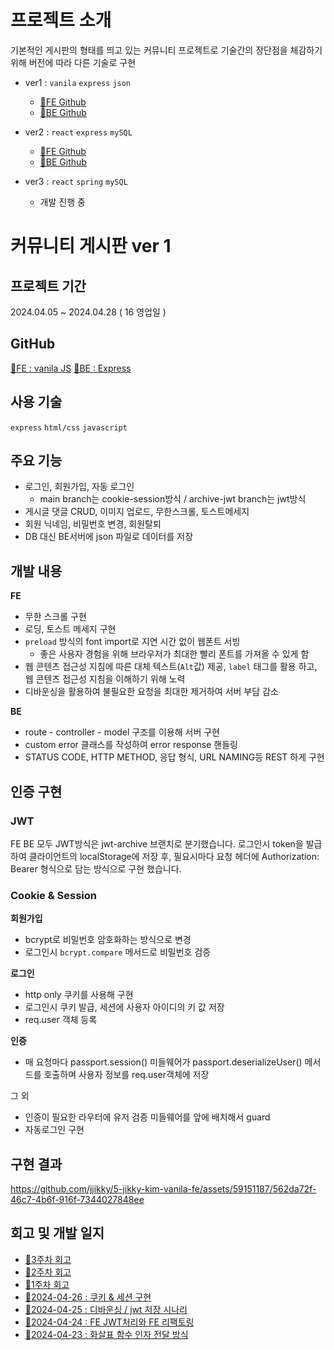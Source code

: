 # **프로젝트 소개**

기본적인 게시판의 형태를 띄고 있는 커뮤니티 프로젝트로 기술간의 장단점을 체감하기 위해 버전에 따라 다른 기술로 구현

-   ver1 : `vanila` `express` `json`
    -   [🔗FE Github](https://github.com/jjikky/5-jikky-kim-vanila-fe)
    -   [🔗BE Github](https://github.com/jjikky/5-jikky-kim-express-be/tree/json-archive)
-   ver2 : `react` `express` `mySQL`

    -   [🔗FE Github](https://github.com/jjikky/5-jikky-kim-react-fe)
    -   [🔗BE Github](https://github.com/jjikky/5-jikky-kim-express-be)

-   ver3 : `react` `spring` `mySQL`
    -   개발 진행 중

# 커뮤니티 게시판 ver 1

## 프로젝트 기간

2024.04.05 ~ 2024.04.28 ( 16 영업일 )

## GitHub

[🔗FE : vanila JS](https://github.com/jjikky/5-jikky-kim-vanila-fe) [🔗BE : Express](https://github.com/jjikky/5-jikky-kim-express-be/tree/json-archive)

## 사용 기술

`express` `html/css` `javascript`

## 주요 기능

-   로그인, 회원가입, 자동 로그인
    -   main branch는 cookie-session방식 / archive-jwt branch는 jwt방식
-   게시글 댓글 CRUD, 이미지 업로드, 무한스크롤, 토스트메세지
-   회원 닉네임, 비밀번호 변경, 회원탈퇴
-   DB 대신 BE서버에 json 파일로 데이터를 저장

## 개발 내용

**FE**

-   무한 스크롤 구현
-   로딩, 토스트 메세지 구현
-   `preload` 방식의 font import로 지연 시간 없이 웹폰트 서빙
    -   좋은 사용자 경험을 위해 브라우저가 최대한 빨리 폰트를 가져올 수 있게 함
-   웹 콘텐츠 접근성 지침에 따른 대체 텍스트(`Alt`값) 제공, `label` 태그를 활용 하고, 웹 콘텐츠 접근성 지침을 이해하기 위해 노력
-   디바운싱을 활용하여 불필요한 요청을 최대한 제거하여 서버 부담 감소

**BE**

-   route - controller - model 구조를 이용해 서버 구현
-   custom error 클래스를 작성하여 error response 핸들링
-   STATUS CODE, HTTP METHOD, 응답 형식, URL NAMING등 REST 하게 구현

## 인증 구현

### JWT

FE BE 모두 JWT방식은 jwt-archive 브랜치로 분기했습니다.
로그인시 token을 발급하여 클라이언트의 localStorage에 저장 후, 필요시마다 요청 헤더에 Authorization: Bearer <credentials> 형식으로 담는 방식으로 구현 했습니다.

### Cookie & Session

**회원가입**

-   bcrypt로 비밀번호 암호화하는 방식으로 변경
-   로그인시 `bcrypt.compare` 메서드로 비밀번호 검증

**로그인**

-   http only 쿠키를 사용해 구현
-   로그인시 쿠키 발급, 세션에 사용자 아이디의 키 값 저장
-   req.user 객체 등록

**인증**

-   매 요청마다 passport.session() 미들웨어가 passport.deserializeUser() 메서드를 호출하며 사용자 정보를 req.user객체에 저장

그 외

-   인증이 필요한 라우터에 유저 검증 미들웨어를 앞에 배치해서 guard
-   자동로그인 구현

## 구현 결과

https://github.com/jjikky/5-jikky-kim-vanila-fe/assets/59151187/562da72f-46c7-4b6f-916f-7344027848ee

## 회고 및 개발 일지

-   [🔗3주차 회고](https://velog.io/@jikky/%EC%B9%B4%EC%B9%B4%EC%98%A4-%ED%81%B4%EB%9D%BC%EC%9A%B0%EB%93%9C-%EC%8A%A4%EC%BF%A8-3%EC%A3%BC%EC%B0%A8-%ED%9A%8C%EA%B3%A0)
-   [🔗2주차 회고](https://velog.io/@jikky/%EC%B9%B4%EC%B9%B4%EC%98%A4-%ED%81%B4%EB%9D%BC%EC%9A%B0%EB%93%9C-%EC%8A%A4%EC%BF%A8-2%EC%A3%BC%EC%B0%A8-%ED%9A%8C%EA%B3%A0)
-   [🔗1주차 회고](https://velog.io/@jikky/%EC%B9%B4%EC%B9%B4%EC%98%A4-%ED%81%B4%EB%9D%BC%EC%9A%B0%EB%93%9C-%EC%8A%A4%EC%BF%A8-1%EC%A3%BC%EC%B0%A8-%ED%9A%8C%EA%B3%A0)
-   [🔗2024-04-26 : 쿠키 & 세션 구현](https://github.com/jjikky/jikky-til/blob/main/Apr/2024-04-26.md)
-   [🔗2024-04-25 : 디바운싱 / jwt 저장 시나리](https://github.com/jjikky/jikky-til/blob/main/Apr/2024-04-25.md)
-   [🔗2024-04-24 : FE JWT처리와 FE 리팩토링](https://github.com/jjikky/jikky-til/blob/main/Apr/2024-04-24.md)
-   [🔗2024-04-23 : 화살표 함수 인자 전달 방식](https://github.com/jjikky/jikky-til/blob/main/Apr/2024-04-23.md)
